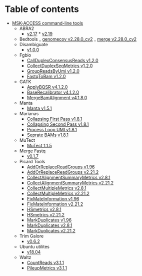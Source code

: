 # Table of contents

-   [MSK-ACCESS command-line tools](README.md)
    -   ABRA2
        -   [v2.17](../abra2_2.17/README.md) \* [v2.19](../abra2_2.19/README.md)
    -   Bedtools
        _ [genomecov v2.28.0_cv2](../bedtools_genomecov_v2.28.0_cv2/README.md)
        _ [merge v2.28.0_cv2](../bedtools_merge_v2.28.0_cv2/README.md)
    -   Disambiguate
        -   [v1.0.0](../disambiguate_1.0.0/README.md)
    -   Fgbio
        -   [CallDuplexConsensusReads v1.2.0](../fgbio_call_duplex_consensus_reads_1.2.0/README.md)
        -   [CollectDuplexSeqMetrics v1.2.0](../fgbio_collect_duplex_seq_metrics_1.2.0/README.md)
        -   [GroupReadsByUmi v1.2.0](../fgbio_group_reads_by_umi_1.2.0/README.md)
        -   [FastqToBam v1.2.0](../fgbio_fastq_to_bam_1.2.0/README.md)
    -   GATK
        -   [ApplyBQSR v4.1.2.0](../gatk_ApplyBQSR_4.1.2.0/README.md)
        -   [BaseRecalibrator v4.1.2.0](../gatk_BaseRecalibrator_4.1.2.0/README.md)
        -   [MergeBamAlignment v4.1.8.0](../gatk_merge_bam_alignment_4.1.8.0/README.md)
    -   Manta
        -   [Manta v1.5.1](../manta_1.5.1/README.md)
    -   Marianas
        -   [Collapsing First Pass v1.8.1](../marianas_collapsing_first_pass_1.8.1/README.md)
        -   [Collapsing Second Pass v1.8.1](../marianas_collapsing_second_pass_1.8.1/README.md)
        -   [Process Loop UMI v1.8.1](../marianas_process_loop_umi_1.8.1/README.md)
        -   [Seprate BAMs v1.8.1](../marianas_separate_bams_1.8.1/README.md)
    -   MuTect
        -   [MuTect 1.1.5](../mutect_1.1.5/README.md)
    -   Merge Fastq
        -   [v0.1.7](../merge_fastq_0.1.7/README.md)
    -   Picard Tools
        -   [AddOrReplaceReadGroups v1.96](../picard_add_or_replace_read_groups_1.96/README.md)
        -   [AddOrReplaceReadGroups v2.21.2](../picard_add_or_replace_read_groups_2.21.2/README.md)
        -   [CollectAlignmentSummaryMetrics v2.8.1](../picard_collect_alignment_summary_metrics_2.8.1/README.md)
        -   [CollectAlignmentSummaryMetrics v2.21.2](../picard_collect_alignment_summary_metrics_2.21.2/README.md)
        -   [CollectMultipleMetrics v2.8.1](../picard_collectmultiplemetric_2.8.1/README.md)
        -   [CollectMultipleMetrics v2.21.2](../picard_collectmultiplemetric_2.21.2/README.md)
        -   [FixMateInformation v1.96](../picard_fix_mate_information_1.96/README.md)
        -   [FixMateInformation v2.21.2](../picard_fix_mate_information_2.21.2/README.md)
        -   [HSmetrics v2.8.1](../picard_hsmetrics_2.8.1/README.md)
        -   [HSmetrics v2.21.2](../picard_hsmetrics_2.21.2/README.md)
        -   [MarkDuplicates v1.96](../picard_mark_duplicates_1.96/README.md)
        -   [MarkDuplicates v2.8.1](../picard_mark_duplicates_2.8.1/README.md)
        -   [MarkDuplicates v2.21.2](../picard_mark_duplicates_2.21.2/README.md)
    -   Trim Galore
        -   [v0.6.2](../trim_galore_0.6.2/README.md)
    -   Ubuntu utilites
        -   [v18.04](../utilities_ubuntu_18.04/README.md)
    -   Waltz
        -   [CountReads v3.1.1](../waltz_count_reads_3.1.1/README.md)
        -   [PileupMetrics v3.1.1](../waltz_pileupmatrices_3.1.1/README.md)
